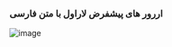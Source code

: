 ### اررور های پیشفرض لاراول با متن فارسی

![image](https://github.com/user-attachments/assets/c4e54ab1-6cd8-4110-b06e-438ae6557ac7)
